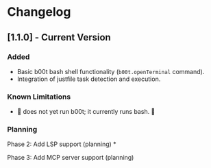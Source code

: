 # Changelog

## [1.1.0] - Current Version
### Added
- Basic b00t bash shell functionality (`b00t.openTerminal` command).
- Integration of justfile task detection and execution.

### Known Limitations
- 🦨 does not yet run b00t; it currently runs bash. 🤣

### Planning
Phase 2: Add LSP support (planning)
* 

Phase 3: Add MCP server support (planning)

